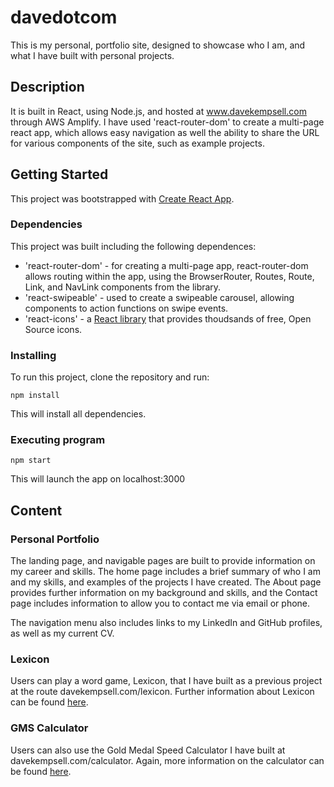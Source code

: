 # davedotcom 

This is my personal, portfolio site, designed to showcase who I am, and what I have built with personal projects.

## Description

It is built in React, using Node.js, and hosted at www.davekempsell.com through AWS Amplify. I have used 'react-router-dom' to create a multi-page react app, which allows easy navigation as well the ability to share the URL for various components of the site, such as example projects.

## Getting Started

This project was bootstrapped with [Create React App](https://github.com/facebook/create-react-app).

### Dependencies

This project was built including the following dependences:

* 'react-router-dom' - for creating a multi-page app, react-router-dom allows routing within the app, using the BrowserRouter, Routes, Route, Link, and NavLink components from the library.
* 'react-swipeable' - used to create a swipeable carousel, allowing components to action functions on swipe events.
* 'react-icons' - a [React library](https://react-icons.github.io/) that provides thoudsands of free, Open Source icons. 

### Installing

To run this project, clone the repository and run:

```
npm install
```

This will install all dependencies.

### Executing program

```
npm start
```

This will launch the app on localhost:3000

## Content

### Personal Portfolio

The landing page, and navigable pages are built to provide information on my career and skills. The home page includes a brief summary of who I am and my skills, and examples of the projects I have created. The About page provides further information on my background and skills, and the Contact page includes information to allow you to contact me via email or phone.

The navigation menu also includes links to my LinkedIn and GitHub profiles, as well as my current CV.

### Lexicon

Users can play a word game, Lexicon, that I have built as a previous project at the route davekempsell.com/lexicon. Further information about Lexicon can be found [here](https://github.com/davekempsell/lexicon).

### GMS Calculator

Users can also use the Gold Medal Speed Calculator I have built at davekempsell.com/calculator. Again, more information on the calculator can be found [here](https://github.com/davekempsell/gold-medal-speed-calculator).